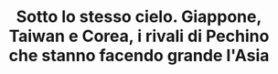 ---
layout: book
title: "Sotto lo stesso cielo. Giappone, Taiwan e Corea, i rivali di Pechino che stanno facendo grande l'Asia"
author_first_name: "Giulia Pompili"
author_last_name: "Pompili"
cover_url: "/assets/images/book-cover-placeholder.jpg"
year: 2023
---